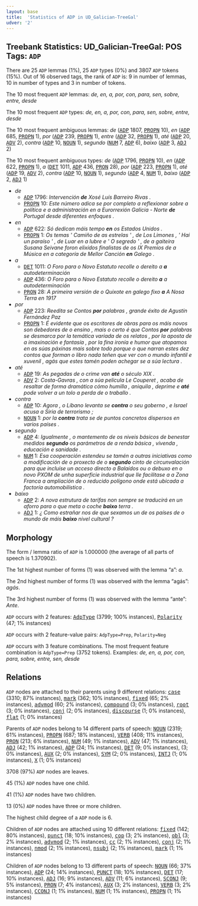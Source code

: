 ```yaml
---
layout: base
title:  'Statistics of ADP in UD_Galician-TreeGal'
udver: '2'
---
```


## Treebank Statistics: UD_Galician-TreeGal: POS Tags: `ADP`

There are 25 `ADP` lemmas (1%), 25 `ADP` types (0%) and 3807 `ADP` tokens (15%).
Out of 16 observed tags, the rank of `ADP` is: 9 in number of lemmas, 10 in number of types and 3 in number of tokens.

The 10 most frequent `ADP` lemmas: <em>de, en, a, por, con, para, sen, sobre, entre, desde</em>

The 10 most frequent `ADP` types:  <em>de, en, a, por, con, para, sen, sobre, entre, desde</em>

The 10 most frequent ambiguous lemmas: <em>de</em> (<tt><a href="gl_treegal-pos-ADP.html">ADP</a></tt> 1807, <tt><a href="gl_treegal-pos-PROPN.html">PROPN</a></tt> 10), <em>en</em> (<tt><a href="gl_treegal-pos-ADP.html">ADP</a></tt> 685, <tt><a href="gl_treegal-pos-PROPN.html">PROPN</a></tt> 1), <em>por</em> (<tt><a href="gl_treegal-pos-ADP.html">ADP</a></tt> 239, <tt><a href="gl_treegal-pos-PROPN.html">PROPN</a></tt> 1), <em>entre</em> (<tt><a href="gl_treegal-pos-ADP.html">ADP</a></tt> 32, <tt><a href="gl_treegal-pos-PROPN.html">PROPN</a></tt> 1), <em>até</em> (<tt><a href="gl_treegal-pos-ADP.html">ADP</a></tt> 20, <tt><a href="gl_treegal-pos-ADV.html">ADV</a></tt> 2), <em>contra</em> (<tt><a href="gl_treegal-pos-ADP.html">ADP</a></tt> 10, <tt><a href="gl_treegal-pos-NOUN.html">NOUN</a></tt> 1), <em>segundo</em> (<tt><a href="gl_treegal-pos-NUM.html">NUM</a></tt> 7, <tt><a href="gl_treegal-pos-ADP.html">ADP</a></tt> 6), <em>baixo</em> (<tt><a href="gl_treegal-pos-ADP.html">ADP</a></tt> 3, <tt><a href="gl_treegal-pos-ADJ.html">ADJ</a></tt> 2)

The 10 most frequent ambiguous types:  <em>de</em> (<tt><a href="gl_treegal-pos-ADP.html">ADP</a></tt> 1796, <tt><a href="gl_treegal-pos-PROPN.html">PROPN</a></tt> 10), <em>en</em> (<tt><a href="gl_treegal-pos-ADP.html">ADP</a></tt> 622, <tt><a href="gl_treegal-pos-PROPN.html">PROPN</a></tt> 1), <em>a</em> (<tt><a href="gl_treegal-pos-DET.html">DET</a></tt> 1011, <tt><a href="gl_treegal-pos-ADP.html">ADP</a></tt> 436, <tt><a href="gl_treegal-pos-PRON.html">PRON</a></tt> 28), <em>por</em> (<tt><a href="gl_treegal-pos-ADP.html">ADP</a></tt> 223, <tt><a href="gl_treegal-pos-PROPN.html">PROPN</a></tt> 1), <em>até</em> (<tt><a href="gl_treegal-pos-ADP.html">ADP</a></tt> 19, <tt><a href="gl_treegal-pos-ADV.html">ADV</a></tt> 2), <em>contra</em> (<tt><a href="gl_treegal-pos-ADP.html">ADP</a></tt> 10, <tt><a href="gl_treegal-pos-NOUN.html">NOUN</a></tt> 1), <em>segundo</em> (<tt><a href="gl_treegal-pos-ADP.html">ADP</a></tt> 4, <tt><a href="gl_treegal-pos-NUM.html">NUM</a></tt> 1), <em>baixo</em> (<tt><a href="gl_treegal-pos-ADP.html">ADP</a></tt> 2, <tt><a href="gl_treegal-pos-ADJ.html">ADJ</a></tt> 1)


* <em>de</em>
  * <tt><a href="gl_treegal-pos-ADP.html">ADP</a></tt> 1796: <em>Intervención <b>de</b> Xosé Luís Barreiro Rivas .</em>
  * <tt><a href="gl_treegal-pos-PROPN.html">PROPN</a></tt> 10: <em>Este número adica se por completo a reflexionar sobre a política e a administración en a Eurorrexión Galicia - Norte <b>de</b> Portugal desde diferentes enfoques .</em>
* <em>en</em>
  * <tt><a href="gl_treegal-pos-ADP.html">ADP</a></tt> 622: <em>Só dedican máis tempo <b>en</b> os Estados Unidos .</em>
  * <tt><a href="gl_treegal-pos-PROPN.html">PROPN</a></tt> 1: <em>Os temas ' Camiño de as estrelas ' , de Los Limones , ' Hai un paraíso ' , de Luar en a lubre e ' O segredo ' , de a gaiteira Susana Seivane foron elixidos finalistas de os IX Premios de a Música en a categoría de Mellor Canción <b>en</b> Galego .</em>
* <em>a</em>
  * <tt><a href="gl_treegal-pos-DET.html">DET</a></tt> 1011: <em>O Foro para o Novo Estatuto recolle o dereito a <b>a</b> autodeterminación</em>
  * <tt><a href="gl_treegal-pos-ADP.html">ADP</a></tt> 436: <em>O Foro para o Novo Estatuto recolle o dereito <b>a</b> a autodeterminación</em>
  * <tt><a href="gl_treegal-pos-PRON.html">PRON</a></tt> 28: <em>A primeira versión de o Quixote en galego fixo <b>a</b> A Nosa Terra en 1917</em>
* <em>por</em>
  * <tt><a href="gl_treegal-pos-ADP.html">ADP</a></tt> 223: <em>Reedita se Contos <b>por</b> palabras , grande éxito de Agustín Fernández Paz</em>
  * <tt><a href="gl_treegal-pos-PROPN.html">PROPN</a></tt> 1: <em>É evidente que os escritores de obras para os máis novos son debedores de o ensino , mais o certo é que Contos <b>por</b> palabras se desmarca por la temática variada de os relatos , por la aposta de a imaxinación e fantasía , por la fina ironía e humor que atopamos en as súas páxinas mais sobre todo porque o que narran estes dez contos que forman o libro nada teñen que ver con o mundo infantil e xuvenil , agás que estes tamén poden achegar se a súa lectura .</em>
* <em>até</em>
  * <tt><a href="gl_treegal-pos-ADP.html">ADP</a></tt> 19: <em>As pegadas de o crime van <b>até</b> o século XIX .</em>
  * <tt><a href="gl_treegal-pos-ADV.html">ADV</a></tt> 2: <em>Costa-Gavras , con a súa película Le Couperet , acaba de resaltar de forma dramática cómo humilla , aniquila , deprime e <b>até</b> pode volver a un tolo a perda de o traballo .</em>
* <em>contra</em>
  * <tt><a href="gl_treegal-pos-ADP.html">ADP</a></tt> 10: <em>Agora , o Líbano levanta se <b>contra</b> o seu goberno , e Israel acusa a Siria de terrorismo ;</em>
  * <tt><a href="gl_treegal-pos-NOUN.html">NOUN</a></tt> 1: <em>por la <b>contra</b> trata se de puntos concretos dispersos en varios países .</em>
* <em>segundo</em>
  * <tt><a href="gl_treegal-pos-ADP.html">ADP</a></tt> 4: <em>Igualmente , o mantemento de os niveis básicos de benestar medidos <b>segundo</b> os parámetros de a renda básica , vivenda , educación e sanidade .</em>
  * <tt><a href="gl_treegal-pos-NUM.html">NUM</a></tt> 1: <em>Esa cooperación estendeu se tamén a outras iniciativas como a modificación de o proxecto de o <b>segundo</b> cinto de circunvalación para que incluíse un acceso directo a Balaídos ou o debuxo en o novo PXOM de unha superficie industrial que lle facilitase a a Zona Franca a ampliación de o reducido polígono onde está ubicada a factoría automobilística .</em>
* <em>baixo</em>
  * <tt><a href="gl_treegal-pos-ADP.html">ADP</a></tt> 2: <em>A nova estrutura de tarifas non sempre se traducirá en un aforro para o que meta o coche <b>baixo</b> terra .</em>
  * <tt><a href="gl_treegal-pos-ADJ.html">ADJ</a></tt> 1: <em>¿ Como estrañar nos de que sexamos un de os países de o mundo de máis <b>baixo</b> nivel cultural ?</em>

## Morphology

The form / lemma ratio of `ADP` is 1.000000 (the average of all parts of speech is 1.370902).

The 1st highest number of forms (1) was observed with the lemma “a”: <em>a</em>.

The 2nd highest number of forms (1) was observed with the lemma “agás”: <em>agás</em>.

The 3rd highest number of forms (1) was observed with the lemma “ante”: <em>Ante</em>.

`ADP` occurs with 2 features: <tt><a href="gl_treegal-feat-AdpType.html">AdpType</a></tt> (3799; 100% instances), <tt><a href="gl_treegal-feat-Polarity.html">Polarity</a></tt> (47; 1% instances)

`ADP` occurs with 2 feature-value pairs: `AdpType=Prep`, `Polarity=Neg`

`ADP` occurs with 3 feature combinations.
The most frequent feature combination is `AdpType=Prep` (3752 tokens).
Examples: <em>de, en, a, por, con, para, sobre, entre, sen, desde</em>


## Relations

`ADP` nodes are attached to their parents using 9 different relations: <tt><a href="gl_treegal-dep-case.html">case</a></tt> (3310; 87% instances), <tt><a href="gl_treegal-dep-mark.html">mark</a></tt> (362; 10% instances), <tt><a href="gl_treegal-dep-fixed.html">fixed</a></tt> (65; 2% instances), <tt><a href="gl_treegal-dep-advmod.html">advmod</a></tt> (60; 2% instances), <tt><a href="gl_treegal-dep-compound.html">compound</a></tt> (3; 0% instances), <tt><a href="gl_treegal-dep-root.html">root</a></tt> (3; 0% instances), <tt><a href="gl_treegal-dep-conj.html">conj</a></tt> (2; 0% instances), <tt><a href="gl_treegal-dep-discourse.html">discourse</a></tt> (1; 0% instances), <tt><a href="gl_treegal-dep-flat.html">flat</a></tt> (1; 0% instances)

Parents of `ADP` nodes belong to 14 different parts of speech: <tt><a href="gl_treegal-pos-NOUN.html">NOUN</a></tt> (2319; 61% instances), <tt><a href="gl_treegal-pos-PROPN.html">PROPN</a></tt> (687; 18% instances), <tt><a href="gl_treegal-pos-VERB.html">VERB</a></tt> (408; 11% instances), <tt><a href="gl_treegal-pos-PRON.html">PRON</a></tt> (213; 6% instances), <tt><a href="gl_treegal-pos-NUM.html">NUM</a></tt> (49; 1% instances), <tt><a href="gl_treegal-pos-ADV.html">ADV</a></tt> (47; 1% instances), <tt><a href="gl_treegal-pos-ADJ.html">ADJ</a></tt> (42; 1% instances), <tt><a href="gl_treegal-pos-ADP.html">ADP</a></tt> (24; 1% instances), <tt><a href="gl_treegal-pos-DET.html">DET</a></tt> (9; 0% instances),  (3; 0% instances), <tt><a href="gl_treegal-pos-AUX.html">AUX</a></tt> (2; 0% instances), <tt><a href="gl_treegal-pos-SYM.html">SYM</a></tt> (2; 0% instances), <tt><a href="gl_treegal-pos-INTJ.html">INTJ</a></tt> (1; 0% instances), <tt><a href="gl_treegal-pos-X.html">X</a></tt> (1; 0% instances)

3708 (97%) `ADP` nodes are leaves.

45 (1%) `ADP` nodes have one child.

41 (1%) `ADP` nodes have two children.

13 (0%) `ADP` nodes have three or more children.

The highest child degree of a `ADP` node is 6.

Children of `ADP` nodes are attached using 10 different relations: <tt><a href="gl_treegal-dep-fixed.html">fixed</a></tt> (142; 80% instances), <tt><a href="gl_treegal-dep-punct.html">punct</a></tt> (18; 10% instances), <tt><a href="gl_treegal-dep-cop.html">cop</a></tt> (3; 2% instances), <tt><a href="gl_treegal-dep-obl.html">obl</a></tt> (3; 2% instances), <tt><a href="gl_treegal-dep-advmod.html">advmod</a></tt> (2; 1% instances), <tt><a href="gl_treegal-dep-cc.html">cc</a></tt> (2; 1% instances), <tt><a href="gl_treegal-dep-conj.html">conj</a></tt> (2; 1% instances), <tt><a href="gl_treegal-dep-nmod.html">nmod</a></tt> (2; 1% instances), <tt><a href="gl_treegal-dep-nsubj.html">nsubj</a></tt> (2; 1% instances), <tt><a href="gl_treegal-dep-mark.html">mark</a></tt> (1; 1% instances)

Children of `ADP` nodes belong to 13 different parts of speech: <tt><a href="gl_treegal-pos-NOUN.html">NOUN</a></tt> (66; 37% instances), <tt><a href="gl_treegal-pos-ADP.html">ADP</a></tt> (24; 14% instances), <tt><a href="gl_treegal-pos-PUNCT.html">PUNCT</a></tt> (18; 10% instances), <tt><a href="gl_treegal-pos-DET.html">DET</a></tt> (17; 10% instances), <tt><a href="gl_treegal-pos-ADJ.html">ADJ</a></tt> (16; 9% instances), <tt><a href="gl_treegal-pos-ADV.html">ADV</a></tt> (11; 6% instances), <tt><a href="gl_treegal-pos-SCONJ.html">SCONJ</a></tt> (9; 5% instances), <tt><a href="gl_treegal-pos-PRON.html">PRON</a></tt> (7; 4% instances), <tt><a href="gl_treegal-pos-AUX.html">AUX</a></tt> (3; 2% instances), <tt><a href="gl_treegal-pos-VERB.html">VERB</a></tt> (3; 2% instances), <tt><a href="gl_treegal-pos-CCONJ.html">CCONJ</a></tt> (1; 1% instances), <tt><a href="gl_treegal-pos-NUM.html">NUM</a></tt> (1; 1% instances), <tt><a href="gl_treegal-pos-PROPN.html">PROPN</a></tt> (1; 1% instances)


